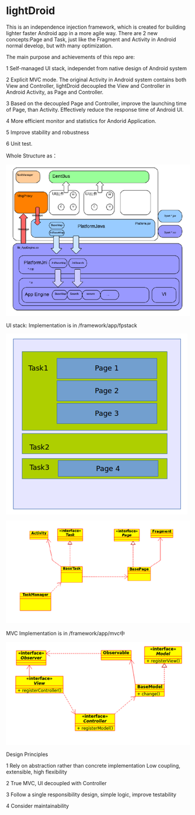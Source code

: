 lightDroid
==========

This is an independence injection framework, which is created for building lighter faster Android app in a more agile way. There are 2 new concepts:Page and Task, just like the Fragment and Activity in Android normal develop, but with many optimization.

The main purpose and achievements of this repo are:

  1 Self-managed UI stack, independet from native design of Android system
  
  2 Explicit MVC mode. The original Activity in Android system contains both View and Controller, lightDroid decoupled the View and Controller in Android Activity, as Page and Controller.
  
  3 Based on the decoupled Page and Controller, improve the launching time of Page, than Activity. Effectively reduce the response time of Android UI.
  
  4 More efficient monitor and statistics for Andorid Application.
  
  5 Improve stability and robustness
  
  6 Unit test.



Whole Structure as：


  ![App Architecture](https://raw.githubusercontent.com/elphinkuo/lightDroid/master/images/AppArchitecture.PNG)
  


            
UI stack:
  Implementation is in /framework/app/fpstack
  
  
  ![fpstack figure](https://raw.githubusercontent.com/elphinkuo/lightDroid/master/images/fpstack_image1.PNG)
  
  
  ![fpstack framework architecture](https://raw.githubusercontent.com/elphinkuo/lightDroid/master/images/fpstack_image2.PNG)
  
  
  
  
MVC
  Implementation is in /framework/app/mvc中
  
  ![MVC Map](https://raw.githubusercontent.com/elphinkuo/lightDroid/master/images/MVC.PNG)
  


Design Principles

  1 Rely on abstraction rather than concrete implementation Low coupling, extensible, high flexibility
  
  2 True MVC, UI decoupled with Controller
  
  3 Follow a single responsibility design, simple logic, improve testability
  
  4 Consider maintainability
